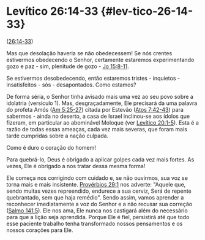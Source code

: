 # Levítico 26:14-33 {#lev-tico-26-14-33}

([26:14-33](http://bibliaonline.com.br/acf/lv/26/14-33))

Mas que desolação haveria se não obedecessem! Se nós crentes estivermos obedecendo o Senhor, certamente estaremos experimentando gozo e paz - sim, plenitude de gozo - [Jo 15:8-11](http://bibliaonline.com.br/acf/jo/15/8-11).

Se estivermos desobedecendo, então estaremos tristes - inquietos - insatisfeitos - sós - desapontados. Como estamos?

De forma séria, o Senhor tinha avisado mais uma vez ao seu povo sobre a idolatria (versículo 1). Mas, desgraçadamente, Ele precisará da uma palavra do profeta Amós ([Am 5:25-27](http://bibliaonline.com.br/acf/am/5/25-27)) citada por Estevão ([Atos 7:42-43](http://bibliaonline.com.br/acf/atos/7/42-43)) para sabermos - ainda no deserto, a casa de Israel inclinou-se aos ídolos que fizeram, em particular ao abominável Moloque (ver [Levítico 20:1-5](http://bibliaonline.com.br/acf/lv/20/1-5)). Esta é a razão de todas essas ameaças, cada vez mais severas, que foram mais tarde cumpridas sobre a nação culpada.

Como é duro o coração do homem!

Para quebrá-lo, Deus é obrigado a aplicar golpes cada vez mais fortes. As vezes, Ele é obrigado a nos tratar dessa mesma forma!

Ele começa nos corrigindo com cuidado e, se não ouvirmos, sua voz se torna mais e mais insistente. [Provérbios 29:1](http://bibliaonline.com.br/acf/pv/29/1) nos adverte: &quot;Aquele que, sendo muitas vezes repreendido, endurece a sua cerviz, Será de repente quebrantado, sem que haja remédio&quot;. Sendo assim, vamos aprender a reconhecer imediatamente a voz do Senhor e a não recusar sua correção ([Salmo 141:5](http://bibliaonline.com.br/acf/sl/141/5)). Ele nos ama, Ele nunca nos castigará além do necessário para que a lição seja aprendida. Porque Ele é fiel, persistirá até que todo esse paciente trabalho tenha transformado nossos pensamentos e os nossos corações para Ele.